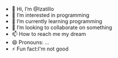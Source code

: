 - 👋 Hi, I’m @Izatillo
- 👀 I’m interested in programming 
- 🌱 I’m currently learning programming 
- 💞️ I’m looking to collaborate on something 
- 📫 How to reach me my dream 
- 😄 Pronouns: ...
- ⚡ Fun fact:I'm not good

<!---
Izatillo/Izatillo is a ✨ special ✨ repository because its `README.md` (this file) appears on your GitHub profile.
You can click the Preview link to take a look at your changes.
--->
